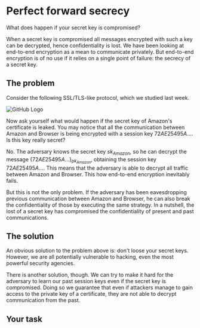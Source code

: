# Perfect forward secrecy

What does happen if your secret key is compromised? 

When a secret key is compromised all messages encrypted with such a key can be decrypted, hence confidentiality is lost. We have been looking at end-to-end encryption as a mean to communicate privately. But end-to-end encryption is of no use if it relies on a single point of failure: the secrecy of a secret key.

## The problem

Consider the following SSL/TLS-like protocol, which we studied last week. 

![GitHub Logo](./images/msc-charts/nonce-exchange.jpg)
<!---
(source: )
-->

Now ask yourself what would happen if the secret key of Amazon's certificate is leaked. You may notice that all the communication between Amazon and Browser is being encrypted with a session key $72AE25495A...$. Is this key really secret?

No. The adversary knows the secret key $sk_{Amazon}$, so he can decrypt the message $\{72AE25495A...\}_{pk_{Amazon}}$, obtaining the session key $72AE25495A...$. This means that the adversary is able to decrypt all traffic between Amazon and Browser. This how end-to-end encryption inevitably fails.

But this is not the only problem. If the adversary has been eavesdropping previous communication between Amazon and Browser, he can also break the confidentiality of those by executing the same strategy. In a nutshell, the lost of a secret key has compromised the confidentiality of present and past communications. 

## The solution

An obvious solution to the problem above is: don't loose your secret keys. However, we are all potentially vulnerable to hacking, even the most powerful security agencies.

There is another solution, though. We can try to make it hard for the adversary to learn our past session keys even if the secret key is compromised. 
Doing so we guarantee that even if attackers manage to gain access to the private key of a certificate, they are not able to decrypt communication from the past. 

## Your task


